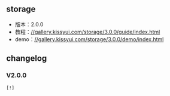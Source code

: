 ## storage

* 版本：2.0.0
* 教程：[//gallery.kissyui.com/storage/3.0.0/guide/index.html](//gallery.kissyui.com/storage/3.0.0/guide/index.html)
* demo：[//gallery.kissyui.com/storage/3.0.0/demo/index.html](//gallery.kissyui.com/storage/3.0.0/demo/index.html)

## changelog

### V2.0.0

    [!]


